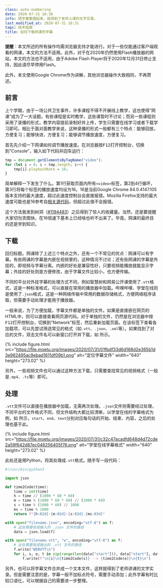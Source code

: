 ```yaml
---
class: auto-numbering
date: 2020-07-31 16:38
info: 把字幕整理起来，就得到了老师上课的文字实录。
last_modified_at: 2020-07-31 18:31
tags: 技术指南
title: 如何下载网课的字幕
---
```

<div class="alert alert-info" role="alert"><p><strong>提醒</strong>：本文所述的所有操作均需浏览器支持才能进行。对于一些仅能通过客户端观看的网课，本文的方法不适用。此外，对于在2020年仍然使用Flash播放器的网站，本文的方法也不适用，由于Adobe Flash Player将于2020年12月31日停止支持，因此请尽早停用Flash。</p>
<p>此外，本文使用Google Chrome作为讲解，其他浏览器操作大致相同，不再赘述。</p></div>

## 前言

上个学期，由于一场公共卫生事件，许多课程不得不开展线上教学，这也使得“网课”成为了一大话题。有些课程是实时教学，这些课暂时不讨论；而另一些课程则采用了录播的形式，教学内容提前录制好并上传，学生只需要在线学习或者下载学习即可。相比于面对面教学来说，这种录播的形式一般都有三个特点：能够回放，方便复习；能够快进，方便复习；能够调节播放速度，方便复习。

首先先介绍一下网课如何调节播放速度。在浏览器按<kbd>F12</kbd>打开控制台，切换到“Console”，输入如下代码并回车运行：

```javascript
tmp = document.getElementsByTagName("video");
for (let i = 0; i < tmp.length; i++) {
    tmp[i].playbackRate = 16;
}
```

简单解释一下发生了什么。第1行获取页面内所有`<video>`标签，第2到4行循环，第3行将每个标签的播放速度均设为16。16是当前Google Chrome 84.0.4147.105版本支持的最大速度，超过此速度控制台会直接报错。Mozilla Firefox支持的最大速度可能也是16<span class="footnote">参考自[相关源代码](https://dxr.mozilla.org/mozilla-central/source/dom/html/HTMLMediaElement.cpp)</span>，但超过此值不会报错。

这个方法我发到树洞（[#1194483](https://pkuhelper.pku.edu.cn/hole/##1194483)）之后得到了惊人的收藏量。当然，还是要提醒大家切勿贪图快，在16倍速下基本上已经啥也听不出来了。毕竟，网课的最终目的还是学到知识。

## 下载

回归标题。网课除了上述三个特点之外，还有一个不常见的优点：网课可以有字幕。有些网课的字幕是内嵌在视频里的，这种情况不讨论；还有些网课的字幕是外挂的，即视频与字幕分离。内嵌的好处是兼容性好，只要视频能播放就能显示字幕；外挂的好处则是方便修改，由于字幕文件比较小，也方便传输。

不同的平台对外挂字幕的处理方式不同，例如智慧树和网易公开课使用了`.vtt`格式，这是一种标准格式，可以直接在常用的播放器中加载。哔哩哔哩、学堂在线则是使用了`.json`格式，这是一种网络传输中常用的数据存储格式，方便网络程序读取，但需要手动处理才能用于播放器。

一般来说，为了方便加载，字幕文件都是单独的文件。如果是直接嵌在网页的HTML中，则可以直接查看网页源代码。对于单独的文件，仍然是在浏览器中按<kbd>F12</kbd>打开控制台，切换到“Network”标签，然后重新加载页面。在该标签下查看各加载项，可以先尝试筛选常见的格式（如`.vtt`、`.json`、`.xml`等）。如果找到了对应的文件，双击文件名可以新窗口打开并下载，如<a class="xref-figure" href="#figure-01fbdf33d6d168d2e365b1d3e982495ac9ebad1611df09b1.png"></a> 所示。

{% include figure.html src="https://file.moetu.org/images/2020/07/31/01fbdf33d6d168d2e365b1d3e982495ac9ebad1611df09b1.png" alt="定位字幕文件" width="640" height="273.02" %}

另外，一些视频文件也可以通过这种方法下载，只需要查找常见的视频格式（一般是`.mp4`、`.ts`等）即可。

## 处理

`.vtt`文件可以直接在播放器中加载，无需再次处理。`.json`文件则需要经过处理，不同平台的文件格式不同，但文件结构大都比较清晰，以学堂在线的字幕格式为例，如<a class="xref-figure" href="#figure-c32c47acadfd648d4d72cde2a59f642d87ec046256405f76.png"></a> 所示，`start`、`end`、`text`分别对应每句话的开始、结束、内容，之后的处理也基于此。

{% include figure.html src="https://file.moetu.org/images/2020/07/31/c32c47acadfd648d4d72cde2a59f642d87ec046256405f76.png" alt="学堂在线字幕格式" width="640" height="273.02" %}

此处还是用Python，将其处理成`.vtt`格式。随手写一段代码：

```python
#!/usr/bin/python3

import json

def time2Code(time):
    time = int(time)
    h = time // (1000 * 60 * 60)
    m = time % (1000 * 60 * 60) // (1000 * 60)
    s = time % (1000 * 60) // 1000
    ms = time % 1000
    return f"{h:02d}:{m:02d}:{s:02d}.{ms:03d}"

with open("filename.json", encoding="utf-8") as f:
    # 此处需要改成输入的 .json 文件的路径
    data = json.load(f)

with open("filename.vtt", "w", encoding="utf-8") as f:
    # 此处需要改成输出的 .vtt 文件的路径
    f.write("WEBVTT\n")
    for i, s, e, t in zip(range(len(data["start"])), data["start"], data["end"], data["text"]):
        f.write(f"\n{i}\n{time2Code(s)} --> {time2Code(e)}\n{t}\n")
```

另外，也可以将字幕文件合并成一个文本文件，这样就得到了老师讲课的文字实录。但是需要注意的是，字幕一般不加标点符号，需要手动添加；此外字幕有时比较口语化，可以根据自己的需要进一步整理。